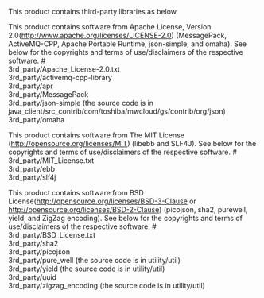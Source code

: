This product contains third-party libraries as below.

This product contains software from Apache License, Version 2.0(http://www.apache.org/licenses/LICENSE-2.0)
(MessagePack, ActiveMQ-CPP, Apache Portable Runtime, json-simple, and omaha).
See below for the copyrights and terms of use/disclaimers of the respective software. 
                #  
                3rd_party/Apache_License-2.0.txt  
                3rd_party/activemq-cpp-library  
                3rd_party/apr  
                3rd_party/MessagePack  
                3rd_party/json-simple (the source code is in java_client/src_contrib/com/toshiba/mwcloud/gs/contrib/org/json)
                3rd_party/omaha
  
This product contains software from The MIT License (http://opensource.org/licenses/MIT) 
(libebb and SLF4J).
See below for the copyrights and terms of use/disclaimers of the respective software. 
                #  
                3rd_party/MIT_License.txt  
                3rd_party/ebb  
                3rd_party/slf4j  

This product contains software from BSD License(http://opensource.org/licenses/BSD-3-Clause or
 http://opensource.org/licenses/BSD-2-Clause) (picojson, sha2, purewell, yield, and ZigZag encoding).
See below for the copyrights and terms of use/disclaimers of the respective software. 
                #  
                3rd_party/BSD_License.txt  
                3rd_party/sha2  
                3rd_party/picojson  
                3rd_party/pure_well (the source code is in utility/util)  
                3rd_party/yield (the source code is in utility/util)  
                3rd_party/uuid  
                3rd_party/zigzag_encoding (the source code is in utility/util)  


